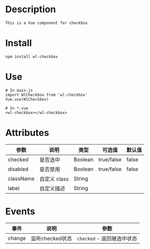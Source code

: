 # Description
```
This is a Vue component for checkbox
```
# Install

``` 
npm install wl-checkbox
```
# Use

```
# In main.js
import WlCheckbox from 'wl-checkbox'
Vue.use(WlCheckbox)

# In *.vue
<wl-checkbox></wl-checkbox>  
```
# Attributes

参数 | 说明 | 类型 | 可选值 |  默认值  
---- | ---- | ---- | ---- | ---- 
checked | 是否选中 | Boolean | true/false | false
disabled | 是否禁用 | Boolean | true/false | false
className | 自定义 class | String | |
label | 自定义描述 | String | |


# Events

事件| 说明 | 参数 
----| ---- | ----  
change | 监听checked状态    |  `checked` - 返回被选中状态   
 

 
 
